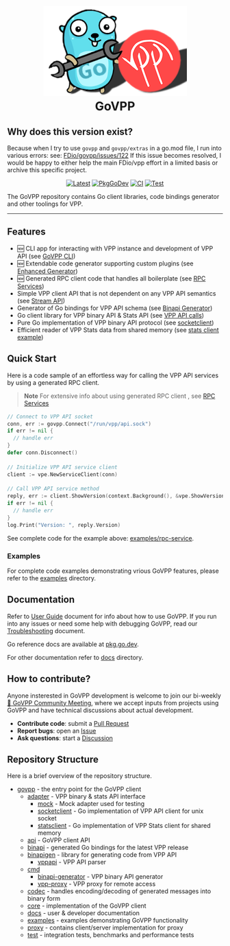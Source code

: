 <h1 align="center" style="border-bottom: none">
    <img alt="logo" src="./docs/govpp-logo.png"><br>GoVPP
</h1>

## Why does this version exist?
Because when I try to use `govpp` and `govpp/extras` in a go.mod file, I run into various errors:
see: [FDio/govpp/issues/122](https://github.com/FDio/govpp/issues/122#issuecomment-1870711347) 
If this issue becomes resolved, I would be happy to either help the main FDio/vpp effort in a limited basis or archive this specific project. 

<p align="center">
	<a href="https://github.com/FDio/govpp/tags"><img src="https://img.shields.io/github/v/tag/fdio/govpp?label=latest&logo=github&sort=semver&color=blue" alt="Latest"></a>
	<a href="https://pkg.go.dev/github.com/americanbinary/govpp"><img src="https://pkg.go.dev/badge/github.com/americanbinary/govpp" alt="PkgGoDev"></a>
	<a href="https://github.com/FDio/govpp/actions/workflows/ci.yaml"><img src="https://github.com/FDio/govpp/actions/workflows/ci.yaml/badge.svg" alt="CI"></a>
	<a href="https://github.com/FDio/govpp/actions/workflows/test.yaml"><img src="https://github.com/FDio/govpp/actions/workflows/test.yaml/badge.svg" alt="Test"></a>
</p>

The GoVPP repository contains Go client libraries, code bindings generator and other toolings for VPP.

---

## Features

* 🆕 CLI app for interacting with VPP instance and development of VPP API (see [GoVPP CLI](https://github.com/FDio/govpp/blob/master/docs/GOVPP_CLI.md))
* 🆕 Extendable code generator supporting custom plugins (see [Enhanced Generator](https://github.com/FDio/govpp/discussions/94))
* 🆕 Generated RPC client code that handles all boilerplate (see [RPC Services](https://github.com/FDio/govpp/discussions/58))
* Simple VPP client API that is not dependent on any VPP API semantics (see [Stream API](https://github.com/FDio/govpp/discussions/43))
* Generator of Go bindings for VPP API schema (see [Binapi Generator](https://github.com/FDio/govpp/blob/master/docs/USER_GUIDE.md#binary-api-generator))
* Go client library for VPP binary API & Stats API (see [VPP API calls](https://github.com/FDio/govpp/blob/master/docs/USER_GUIDE.md#vpp-api-calls))
* Pure Go implementation of VPP binary API protocol (see [socketclient](https://github.com/FDio/govpp/blob/master/adapter/socketclient/socketclient.go))
* Efficient reader of VPP Stats data from shared memory (see [stats client example](https://github.com/FDio/govpp/tree/master/examples/stats-client))

## Quick Start

Here is a code sample of an effortless way for calling the VPP API services by using a generated RPC client.

> **Note**
> For extensive info about using generated RPC client , see [RPC Services](https://github.com/FDio/govpp/discussions/58)

```go
// Connect to VPP API socket
conn, err := govpp.Connect("/run/vpp/api.sock")
if err != nil {
  // handle err
}
defer conn.Disconnect()

// Initialize VPP API service client
client := vpe.NewServiceClient(conn)

// Call VPP API service method
reply, err := client.ShowVersion(context.Background(), &vpe.ShowVersion{})
if err != nil {
  // handle err
}
log.Print("Version: ", reply.Version)
```

See complete code for the example above: [examples/rpc-service](examples/rpc-service).

### Examples

For complete code examples demonstrating vrious GoVPP features, please refer to the [examples](examples) directory.

## Documentation

Refer to [User Guide](docs/USER_GUIDE.md) document for info about how to use GoVPP. 
If you run into any issues or need some help with debugging GoVPP, read our [Troubleshooting](docs/TROUBLESHOOTING.md) document.

Go reference docs are available at [pkg.go.dev](https://pkg.go.dev/github.com/americanbinary/govpp). 

For other documentation refer to [docs](docs) directory.

## How to contribute?

Anyone insterested in GoVPP development is welcome to join our bi-weekly [📣 GoVPP Community Meeting](https://github.com/FDio/govpp/discussions/46), where we accept inputs from projects using GoVPP and have technical discussions about actual development.

- **Contribute code**: submit a [Pull Request](https://github.com/FDio/govpp/pulls)
- **Report bugs**: open an [Issue](https://github.com/FDio/govpp/issues)
- **Ask questions**: start a [Discussion](https://github.com/FDio/govpp/discussions)

## Repository Structure

Here is a brief overview of the repository structure.

- [govpp](govpp.go) - the entry point for the GoVPP client
  - [adapter](adapter) - VPP binary & stats API interface
    - [mock](adapter/mock) - Mock adapter used for testing
    - [socketclient](adapter/socketclient) - Go implementation of VPP API client for unix socket
    - [statsclient](adapter/statsclient) - Go implementation of VPP Stats client for shared memory
  - [api](api) - GoVPP client API
  - [binapi](binapi) - generated Go bindings for the latest VPP release
  - [binapigen](binapigen) - library for generating code from VPP API
    - [vppapi](binapigen/vppapi) - VPP API parser
  - [cmd](cmd)
    - [binapi-generator](cmd/binapi-generator) - VPP binary API generator
    - [vpp-proxy](cmd/vpp-proxy) - VPP proxy for remote access
  - [codec](codec) - handles encoding/decoding of generated messages into binary form
  - [core](core) - implementation of the GoVPP client
  - [docs](docs) - user & developer documentation
  - [examples](examples) - examples demonstrating GoVPP functionality
  - [proxy](proxy) - contains client/server implementation for proxy
  - [test](test) - integration tests, benchmarks and performance tests
  
